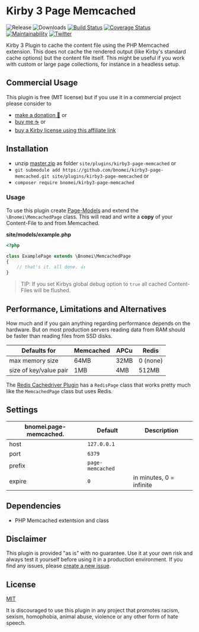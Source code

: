 # Kirby 3 Page Memcached

![Release](https://flat.badgen.net/packagist/v/bnomei/kirby3-page-memcached?color=ae81ff)
![Downloads](https://flat.badgen.net/packagist/dt/bnomei/kirby3-page-memcached?color=272822)
[![Build Status](https://flat.badgen.net/travis/bnomei/kirby3-page-memcached)](https://travis-ci.com/bnomei/kirby3-page-memcached)
[![Coverage Status](https://flat.badgen.net/coveralls/c/github/bnomei/kirby3-page-memcached)](https://coveralls.io/github/bnomei/kirby3-page-memcached) 
[![Maintainability](https://flat.badgen.net/codeclimate/maintainability/bnomei/kirby3-page-memcached)](https://codeclimate.com/github/bnomei/kirby3-page-memcached) 
[![Twitter](https://flat.badgen.net/badge/twitter/bnomei?color=66d9ef)](https://twitter.com/bnomei)

Kirby 3 Plugin to cache the content file using the PHP Memcached extension. This does not cache the rendered output (like Kirby's standard cache options) but the content file itself. This might be useful if you work with custom or large page collections, for instance in a headless setup.

## Commercial Usage

This plugin is free (MIT license) but if you use it in a commercial project please consider to
- [make a donation 🍻](https://www.paypal.me/bnomei/5) or
- [buy me ☕](https://buymeacoff.ee/bnomei) or
- [buy a Kirby license using this affiliate link](https://a.paddle.com/v2/click/1129/35731?link=1170)

## Installation

- unzip [master.zip](https://github.com/bnomei/kirby3-page-memcached/archive/master.zip) as folder `site/plugins/kirby3-page-memcached` or
- `git submodule add https://github.com/bnomei/kirby3-page-memcached.git site/plugins/kirby3-page-memcached` or
- `composer require bnomei/kirby3-page-memcached`

### Usage

To use this plugin create [Page-Models](https://getkirby.com/docs/guide/templates/page-models) and extend the `\Bnomei\MemcachedPage` class. This will read and write a **copy** of your Content-File to and from Memcached.

**site/models/example.php**
```php
<?php

class ExamplePage extends \Bnomei\MemcachedPage
{
    // that's it. all done. 👍
}
```

> TIP: If you set Kirbys global debug option to `true` all cached Content-Files will be flushed.

## Performance, Limitations and Alternatives

How much and if you gain anything regarding performance depends on the hardware. But on most production servers reading data from RAM should be faster than reading files from SSD disks.

| Defaults for | Memcached | APCu | Redis |
|----|----|----|----|
| max memory size | 64MB | 32MB | 0 (none) |
| size of key/value pair | 1MB | 4MB | 512MB |

The [Redis Cachedriver Plugin](https://github.com/bnomei/kirby3-redis-cachedriver) has a `RedisPage` class that works pretty much like the `MemcachedPage` class but uses Redis.

## Settings

| bnomei.page-memcached.            | Default        | Description               |            
|---------------------------|----------------|---------------------------|
| host | `127.0.0.1` |  |
| port | `6379` |  |
| prefix | `page-memcached` |  |
| expire | `0` | in minutes, 0 = infinite |

## Dependencies

- PHP Memcached extentsion and class

## Disclaimer

This plugin is provided "as is" with no guarantee. Use it at your own risk and always test it yourself before using it in a production environment. If you find any issues, please [create a new issue](https://github.com/bnomei/kirby3-page-memcached/issues/new).

## License

[MIT](https://opensource.org/licenses/MIT)

It is discouraged to use this plugin in any project that promotes racism, sexism, homophobia, animal abuse, violence or any other form of hate speech.
